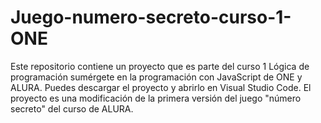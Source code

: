 # Juego-numero-secreto-curso-1-ONE
Este repositorio contiene un proyecto que es parte del curso 1 Lógica de programación sumérgete en la programación con JavaScript de ONE y ALURA. Puedes descargar el proyecto y abrirlo en Visual Studio Code. El proyecto es una modificación de la primera versión del juego "número secreto" del curso de ALURA.

